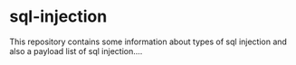 # sql-injection
This repository contains some information about types of sql injection and also a payload list of sql injection....
